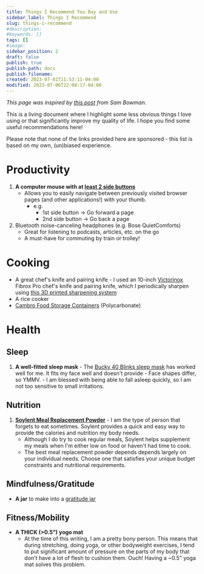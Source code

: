 ```yaml
---
title: Things I Recommend You Buy and Use
sidebar_label: Things I Recommend 
slug: things-i-recommend 
#description: 
#keywords: []
tags: []
#image: 
sidebar_position: 2
draft: false
publish: true
publish-path: docs
publish-filename: 
created: 2023-07-01T11:53:11-04:00
modified: 2023-07-06T22:08:17-04:00
---
```


*This page was inspired by [this post](https://www.sambowman.co/p/things-i-recommend-you-buy-2020-sam-bowman) from Sam Bowman.*

This is a living document where I highlight some less obvious things I love using or that significantly improve my quality of life. I hope you find some useful recommendations here!

Please note that none of the links provided here are sponsored - this list is based on my own, (un)biased experience.

# Productivity
1. **A computer mouse with at [least 2 side buttons](./assets/computer-mouse-with-two-side-buttons.png)**
	 - Allows you to easily navigate between previously visited browser pages (and other applications!) with your thumb.
		 - e.g. 
			 - 1st side button -> Go forward a page
			 - 2nd side button -> Go back a page
2. Bluetooth noise-canceling headphones (e.g. Bose QuietComforts)
	 - Great for listening to podcasts, articles, etc. on the go
	 - A must-have for commuting by train or trolley!

# Cooking
- A great chef's knife and pairing knife - I used an 10-inch [Victorinox](https://www.victorinox.com/us/en/Products/Cutlery/Chef%27s-Knives/c/CUT_ChefKnives) Fibrox Pro chef's knife and pairing knife, which I periodically sharpen using [this 3D printed sharpening system](https://www.thingiverse.com/thing:4135236)
- A rice cooker
- [Cambro Food Storage Containers](https://www.webstaurantstore.com/cambro-2sfscw135-2-qt-clear-square-polycarbonate-food-storage-container-with-winter-rose-gradations/2142SFSCW.html) (Polycarbonate)

# Health

## Sleep
1. **A well-fitted sleep mask**
		- The [Bucky 40 Blinks sleep mask](https://bucky.com/collections/sleep-eye-masks) has worked well for me. It fits my face well and doesn't provide
			- Face shapes differ, so YMMV.
			- I am blessed with being able to fall asleep quickly, so I am not too sensitive to small irritations.

## Nutrition
1. **[Soylent Meal Replacement Powder](https://soylent.com/products/soylent-powder-tub-cacao)** - I am the type of person that forgets to eat sometimes. Soylent provides a quick and easy way to provide the calories and nutrition my body needs.
	 - Although I do try to cook regular meals, Soylent helps supplement my meals when I'm either low on food or haven't had time to cook. 
	 - The best meal replacement powder depends depends largely on your individual needs. Choose one that satisfies your unique budget constraints and nutritional requirements.

## Mindfulness/Gratitude
- **A jar** to make into a [gratitude jar](https://blog.gratefulness.me/gratitude-jar/)

## Fitness/Mobility
- **A THICK (>0.5") yogo mat**
	- At the time of this writing, I am a pretty bony person. This means that during stretching, doing yoga, or other bodyweight exercises, I tend to put significant amount of pressure on the parts of my body that don't have a lot of flesh to cushion them. Ouch! Having a ~0.5" yoga mat solves this problem. 
